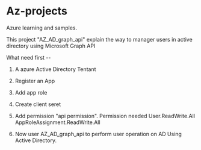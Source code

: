 # Az-projects
Azure learning and samples.

This project "AZ_AD_graph_api" explain the way to manager users in active directory using Microsoft Graph API

What need first --

1. A azure Active Directory Tentant
2. Register an App
3. Add app role
4. Create client seret
5. Add permission "api permission". Permission needed 
User.ReadWrite.All
AppRoleAssignment.ReadWrite.All

6. Now user AZ_AD_graph_api to perform user operation on AD Using Active Directory.




